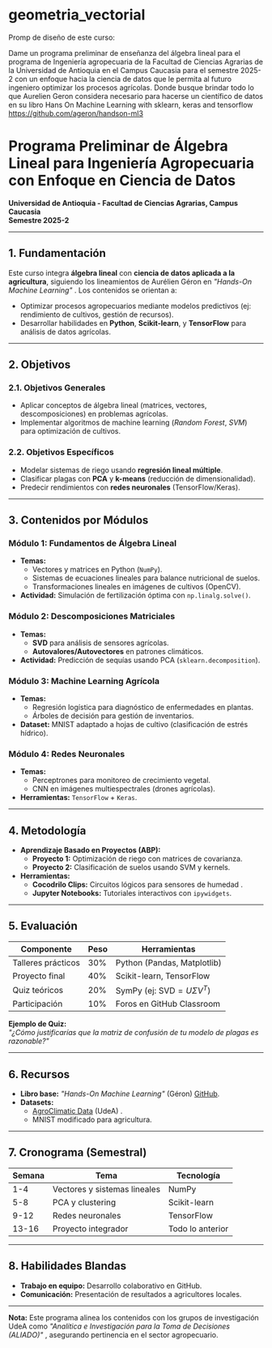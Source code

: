 # geometria_vectorial  

Promp de diseño de este curso:   

Dame un programa preliminar de enseñanza del álgebra lineal para el programa de Ingeniería agropecuaria de la Facultad de Ciencias Agrarias de la Universidad de Antioquia en el Campus Caucasia para el semestre 2025-2 con un enfoque hacia la ciencia de datos que le permita al futuro ingeniero optimizar los procesos agrícolas. Donde busque brindar todo lo que Aurelien Geron considera necesario para hacerse un científico de datos en su libro Hans On Machine Learning with sklearn, keras and tensorflow https://github.com/ageron/handson-ml3  

# **Programa Preliminar de Álgebra Lineal para Ingeniería Agropecuaria con Enfoque en Ciencia de Datos**  
**Universidad de Antioquia - Facultad de Ciencias Agrarias, Campus Caucasia**  
**Semestre 2025-2**  

---

## **1. Fundamentación**  
Este curso integra **álgebra lineal** con **ciencia de datos aplicada a la agricultura**, siguiendo los lineamientos de Aurélien Géron en *"Hands-On Machine Learning"* . Los contenidos se orientan a:  
- Optimizar procesos agropecuarios mediante modelos predictivos (ej: rendimiento de cultivos, gestión de recursos).  
- Desarrollar habilidades en **Python**, **Scikit-learn**, y **TensorFlow** para análisis de datos agrícolas.  

---

## **2. Objetivos**  
### **2.1. Objetivos Generales**  
- Aplicar conceptos de álgebra lineal (matrices, vectores, descomposiciones) en problemas agrícolas.  
- Implementar algoritmos de machine learning (*Random Forest*, *SVM*) para optimización de cultivos.  

### **2.2. Objetivos Específicos**  
- Modelar sistemas de riego usando **regresión lineal múltiple**.  
- Clasificar plagas con **PCA** y **k-means** (reducción de dimensionalidad).  
- Predecir rendimientos con **redes neuronales** (TensorFlow/Keras).  

---

## **3. Contenidos por Módulos**  
### **Módulo 1: Fundamentos de Álgebra Lineal**  
- **Temas:**  
  - Vectores y matrices en Python (`NumPy`).  
  - Sistemas de ecuaciones lineales para balance nutricional de suelos.  
  - Transformaciones lineales en imágenes de cultivos (OpenCV).  
- **Actividad:** Simulación de fertilización óptima con `np.linalg.solve()`.  

### **Módulo 2: Descomposiciones Matriciales**  
- **Temas:**  
  - **SVD** para análisis de sensores agrícolas.  
  - **Autovalores/Autovectores** en patrones climáticos.  
- **Actividad:** Predicción de sequías usando PCA (`sklearn.decomposition`).  

### **Módulo 3: Machine Learning Agrícola**  
- **Temas:**  
  - Regresión logística para diagnóstico de enfermedades en plantas.  
  - Árboles de decisión para gestión de inventarios.  
- **Dataset:** MNIST adaptado a hojas de cultivo (clasificación de estrés hídrico).  

### **Módulo 4: Redes Neuronales**  
- **Temas:**  
  - Perceptrones para monitoreo de crecimiento vegetal.  
  - CNN en imágenes multiespectrales (drones agrícolas).  
- **Herramientas:** `TensorFlow` + `Keras`.  

---

## **4. Metodología**  
- **Aprendizaje Basado en Proyectos (ABP):**  
  - **Proyecto 1:** Optimización de riego con matrices de covarianza.  
  - **Proyecto 2:** Clasificación de suelos usando SVM y kernels.  
- **Herramientas:**  
  - **Cocodrilo Clips:** Circuitos lógicos para sensores de humedad .  
  - **Jupyter Notebooks:** Tutoriales interactivos con `ipywidgets`.  

---

## **5. Evaluación**  
| **Componente**          | **Peso** | **Herramientas**                |  
|--------------------------|----------|----------------------------------|  
| Talleres prácticos       | 30%      | Python (Pandas, Matplotlib)      |  
| Proyecto final           | 40%      | Scikit-learn, TensorFlow         |  
| Quiz teóricos            | 20%      | SymPy (ej: $\text{SVD} = U\Sigma V^T$) |  
| Participación            | 10%      | Foros en GitHub Classroom        |  

**Ejemplo de Quiz:**  
*"¿Cómo justificarías que la matriz de confusión de tu modelo de plagas es razonable?"*  

---

## **6. Recursos**  
- **Libro base:** *"Hands-On Machine Learning"* (Géron) [GitHub](https://github.com/ageron/handson-ml3).  
- **Datasets:**  
  - [AgroClimatic Data](https://rproject-udea.netlify.app/) (UdeA) .  
  - MNIST modificado para agricultura.  

---

## **7. Cronograma (Semestral)**  
| **Semana** | **Tema**                          | **Tecnología**           |  
|------------|------------------------------------|--------------------------|  
| 1-4        | Vectores y sistemas lineales       | NumPy                    |  
| 5-8        | PCA y clustering                   | Scikit-learn             |  
| 9-12       | Redes neuronales                   | TensorFlow               |  
| 13-16      | Proyecto integrador                | Todo lo anterior         |  

---

## **8. Habilidades Blandas**  
- **Trabajo en equipo:** Desarrollo colaborativo en GitHub.  
- **Comunicación:** Presentación de resultados a agricultores locales.  

--- 

**Nota:** Este programa alinea los contenidos con los grupos de investigación UdeA como *"Analítica e Investigación para la Toma de Decisiones (ALIADO)"* , asegurando pertinencia en el sector agropecuario.

